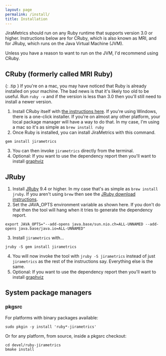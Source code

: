 ```yaml
---
layout: page
permalink: /install/
title: Installation
---
```

JiraMetrics should run on any Ruby runtime that supports version 3.0 or higher. Instructions below are for CRuby, which is also known as MRI, and for JRuby, which runs on the Java Virtual Machine (JVM).

Unless you have a reason to want to run on the JVM, I'd recommend using CRuby.

## CRuby (formerly called MRI Ruby)

{: .tip }
If you're on a mac, you may have noticed that Ruby is already installed on your machine. The bad news is that it's likely too old to be useful. Run `ruby -v` and if the version is less than 3.0 then you'll still need to install a newer version.

1. Install CRuby itself with [the instructions here](https://www.ruby-lang.org/en/downloads/). If you're using Windows, there is a one-click installer. If you're on almost any other platform, your local package manager will have a way to do that. In my case, I'm using a mac so it's as simple as `brew install ruby`
2. Once Ruby is installed, you can install JiraMetrics with this command.
```
gem install jirametrics
```
3. You can then invoke `jirametrics` directly from the terminal.
4. Optional: If you want to use the dependency report then you'll want to install [graphviz](https://graphviz.org/download/)

## JRuby

1. Install [JRuby](https://www.jruby.org) 9.4 or higher. In my case that's as simple as `brew install jruby`. If you aren't using `brew` then see the [JRuby download instructions](https://www.jruby.org/download).
2. Set the JAVA_OPTS environment variable as shown here. If you don't do that then the tool will hang when it tries to generate the dependency report.
```
export JAVA_OPTS="--add-opens java.base/sun.nio.ch=ALL-UNNAMED --add-opens java.base/java.io=ALL-UNNAMED"
```
3. Install `jirametrics` with...
```
jruby -S gem install jirametrics
```
4. You will now invoke the tool with `jruby -S jirametrics` instead of just `jirametrics` as the rest of the instructions say. Everything else is the same.
5. Optional: If you want to use the dependency report then you'll want to install [graphviz](https://graphviz.org/download/)

## System package managers

### pkgsrc

For platforms with binary packages available:
```
sudo pkgin -y install 'ruby*-jirametrics'
```

Or for any platform, from source, inside a pkgsrc checkout:
```
cd devel/ruby-jirametrics
bmake install
```
